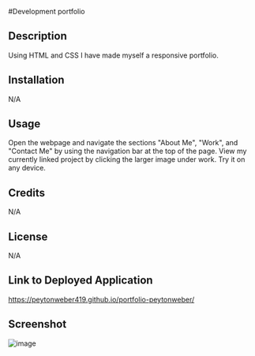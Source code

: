 #Development portfolio

## Description

Using HTML and CSS I have made myself a responsive portfolio.

## Installation

N/A

## Usage

Open the webpage and navigate the sections "About Me", "Work", and "Contact Me" by using the navigation bar at the top of the page. View my currently linked project by clicking the larger image under work. Try it on any device.

## Credits

N/A

## License

N/A

## Link to Deployed Application

https://peytonweber419.github.io/portfolio-peytonweber/

## Screenshot

![image](https://github.com/peytonweber419/portfolio-peytonweber/assets/144742645/948cc0de-df5e-4507-b95e-ed70f03b1d3f)
